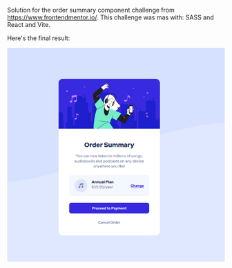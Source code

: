 Solution for the order summary component challenge from https://www.frontendmentor.io/.
This challenge was mas with: SASS and React and Vite.

Here's the final result:

![](public/result.png)

